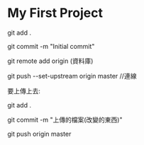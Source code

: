 # My First Project



git add .

git commit -m "Initial commit"

git remote add origin (資料庫)

git push --set-upstream origin master  //連線

 要上傳上去:

git add .

git commit -m "上傳的檔案(改變的東西)"

git push origin master